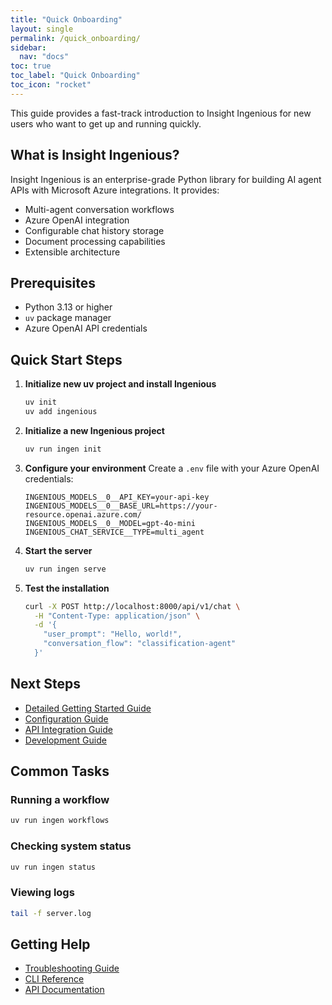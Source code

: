 ```yaml
---
title: "Quick Onboarding"
layout: single
permalink: /quick_onboarding/
sidebar:
  nav: "docs"
toc: true
toc_label: "Quick Onboarding"
toc_icon: "rocket"
---
```


This guide provides a fast-track introduction to Insight Ingenious for new users who want to get up and running quickly.

## What is Insight Ingenious?

Insight Ingenious is an enterprise-grade Python library for building AI agent APIs with Microsoft Azure integrations. It provides:

- Multi-agent conversation workflows
- Azure OpenAI integration
- Configurable chat history storage
- Document processing capabilities
- Extensible architecture

## Prerequisites

- Python 3.13 or higher
- `uv` package manager
- Azure OpenAI API credentials

## Quick Start Steps

1. **Initialize new uv project and install Ingenious**
   ```bash
   uv init
   uv add ingenious
   ```

2. **Initialize a new Ingenious project**
   ```bash
   uv run ingen init
   ```

3. **Configure your environment**
   Create a `.env` file with your Azure OpenAI credentials:
   ```env
   INGENIOUS_MODELS__0__API_KEY=your-api-key
   INGENIOUS_MODELS__0__BASE_URL=https://your-resource.openai.azure.com/
   INGENIOUS_MODELS__0__MODEL=gpt-4o-mini
   INGENIOUS_CHAT_SERVICE__TYPE=multi_agent
   ```

4. **Start the server**
   ```bash
   uv run ingen serve
   ```

5. **Test the installation**
   ```bash
   curl -X POST http://localhost:8000/api/v1/chat \
     -H "Content-Type: application/json" \
     -d '{
       "user_prompt": "Hello, world!",
       "conversation_flow": "classification-agent"
     }'
   ```

## Next Steps

- [Detailed Getting Started Guide](../getting-started/)
- [Configuration Guide](/getting-started/configuration)
- [API Integration Guide](../guides/api-integration/)
- [Development Guide](../development/)

## Common Tasks

### Running a workflow
```bash
uv run ingen workflows
```

### Checking system status
```bash
uv run ingen status
```

### Viewing logs
```bash
tail -f server.log
```

## Getting Help

- [Troubleshooting Guide](../troubleshooting/)
- [CLI Reference](/CLI_REFERENCE)
- [API Documentation](../api/)
